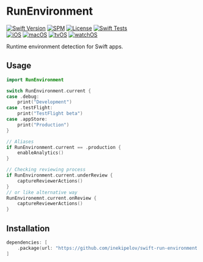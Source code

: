 # RunEnvironment

[![Swift Version](https://img.shields.io/badge/Swift-5.6+-orange.svg)](https://swift.org/)
[![SPM](https://img.shields.io/badge/SPM-compatible-brightgreen.svg)](https://swift.org/package-manager/)
[![License](https://img.shields.io/badge/license-MIT-blue.svg)](LICENSE)
[![Swift Tests](https://github.com/inekipelov/swift-run-environment/actions/workflows/swift.yml/badge.svg)](https://github.com/inekipelov/swift-run-environment/actions/workflows/swift.yml)  
[![iOS](https://img.shields.io/badge/iOS-9.0+-blue.svg)](https://developer.apple.com/ios/)
[![macOS](https://img.shields.io/badge/macOS-10.13+-white.svg)](https://developer.apple.com/macos/)
[![tvOS](https://img.shields.io/badge/tvOS-9.0+-black.svg)](https://developer.apple.com/tvos/)
[![watchOS](https://img.shields.io/badge/watchOS-2.0+-orange.svg)](https://developer.apple.com/watchos/)

Runtime environment detection for Swift apps.

## Usage

```swift
import RunEnvironment

switch RunEnvironment.current {
case .debug:
    print("Development")
case .testFlight:
    print("TestFlight beta")
case .appStore:
    print("Production")
}

// Aliases
if RunEnvironment.current == .production {
    enableAnalytics()
}

// Checking reviewing process
if RunEnvironment.current.underReview {
    captureReviewerActions()
} 
// or like alternative way
RunEnvironemnt.current.onReview {
    captureReviewerActions()
}
```

## Installation

```swift
dependencies: [
    .package(url: "https://github.com/inekipelov/swift-run-environment.git", from: "0.2.0")
]
```
